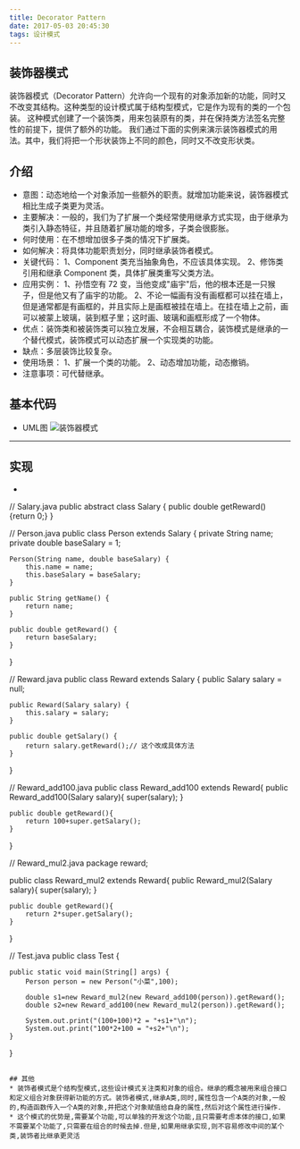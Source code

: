 ```yaml
---
title: Decorator Pattern
date: 2017-05-03 20:45:30
tags: 设计模式
---
```


## 装饰器模式
装饰器模式（Decorator Pattern）允许向一个现有的对象添加新的功能，同时又不改变其结构。这种类型的设计模式属于结构型模式，它是作为现有的类的一个包装。
这种模式创建了一个装饰类，用来包装原有的类，并在保持类方法签名完整性的前提下，提供了额外的功能。
我们通过下面的实例来演示装饰器模式的用法。其中，我们将把一个形状装饰上不同的颜色，同时又不改变形状类。

## 介绍
* 意图：动态地给一个对象添加一些额外的职责。就增加功能来说，装饰器模式相比生成子类更为灵活。
* 主要解决：一般的，我们为了扩展一个类经常使用继承方式实现，由于继承为类引入静态特征，并且随着扩展功能的增多，子类会很膨胀。
* 何时使用：在不想增加很多子类的情况下扩展类。
* 如何解决：将具体功能职责划分，同时继承装饰者模式。
* 关键代码： 1、Component 类充当抽象角色，不应该具体实现。 2、修饰类引用和继承 Component 类，具体扩展类重写父类方法。
* 应用实例： 1、孙悟空有 72 变，当他变成"庙宇"后，他的根本还是一只猴子，但是他又有了庙宇的功能。 2、不论一幅画有没有画框都可以挂在墙上，但是通常都是有画框的，并且实际上是画框被挂在墙上。在挂在墙上之前，画可以被蒙上玻璃，装到框子里；这时画、玻璃和画框形成了一个物体。
* 优点：装饰类和被装饰类可以独立发展，不会相互耦合，装饰模式是继承的一个替代模式，装饰模式可以动态扩展一个实现类的功能。
* 缺点：多层装饰比较复杂。
* 使用场景： 1、扩展一个类的功能。 2、动态增加功能，动态撤销。
* 注意事项：可代替继承。

## 基本代码
* UML图
![装饰器模式](Decorator.png)

***

## 实现
* ```java
// Salary.java
public abstract class Salary {
    public double getReward(){return 0;}
}

// Person.java
public class Person extends Salary {
    private String name;
    private double baseSalary = 1;

    Person(String name, double baseSalary) {
        this.name = name;
        this.baseSalary = baseSalary;
    }

    public String getName() {
        return name;
    }

    public double getReward() {
        return baseSalary;
    }
}

// Reward.java
public class Reward extends Salary {
    public Salary salary = null;

    public Reward(Salary salary) {
        this.salary = salary;
    }

    public double getSalary() {
        return salary.getReward();// 这个改成具体方法
    }
}

// Reward_add100.java
public class Reward_add100 extends Reward{
    public Reward_add100(Salary salary){
        super(salary);
    }

    public double getReward(){
        return 100+super.getSalary();
    }
}

// Reward_mul2.java
package reward;

public class Reward_mul2 extends Reward{
    public Reward_mul2(Salary salary){
        super(salary);
    }

    public double getReward(){
        return 2*super.getSalary();
    }
}

// Test.java
public class Test {

    public static void main(String[] args) {
        Person person = new Person("小菜",100);

        double s1=new Reward_mul2(new Reward_add100(person)).getReward();
        double s2=new Reward_add100(new Reward_mul2(person)).getReward();

        System.out.print("(100+100)*2 = "+s1+"\n");
        System.out.print("100*2+100 = "+s2+"\n");
    }

}
```

## 其他
* 装饰者模式是个结构型模式,这些设计模式关注类和对象的组合。继承的概念被用来组合接口和定义组合对象获得新功能的方式。装饰者模式,继承A类,同时,属性包含一个A类的对象,一般的,构造函数传入一个A类的对象,并把这个对象赋值给自身的属性,然后对这个属性进行操作.
* 这个模式的优势是,需要某个功能,可以单独的开发这个功能,且只需要考虑本体的接口,如果不需要某个功能了,只需要在组合的时候去掉.但是,如果用继承实现,则不容易修改中间的某个类,装饰者比继承更灵活



